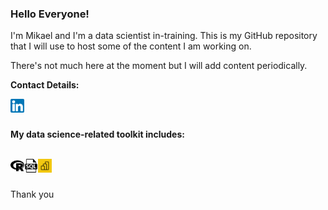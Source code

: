 ### Hello Everyone!

I'm Mikael and I'm a data scientist in-training. This is my GitHub repository that I will use to host some of the content I am working on. 

There's not much here at the moment but I will add content periodically.

**Contact Details:**

<a href="https://www.linkedin.com/in/mikael-husband-999763119/">
<img align="left" alt="Mikael Husband | Twitter" width="22px" src="https://github.com/mikaelhusband/mikaelhusband/blob/master/linked-in-icon.png" />
</a>

<br />
<br />

**My data science-related toolkit includes:**

<br />

<a href="https://www.r-project.org/">
<img align="left" alt="R" width="22px" src="https://github.com/mikaelhusband/mikaelhusband/blob/master/r-icon.png" />
</a>

<a href="https://www.microsoft.com/en-gb/sql-server/sql-server-2019">
<img align="left" alt="SQL" width="22px" src="https://github.com/mikaelhusband/mikaelhusband/blob/master/sql-file-format.png" />
</a>

<a href="https://powerbi.microsoft.com/en-us/">
<img align="left" alt="PowerBI" width="22px" src="https://github.com/mikaelhusband/mikaelhusband/blob/master/pbi-icon.png" />
</a>




<br />
<br />

Thank you 





